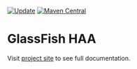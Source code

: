 [![Update](https://github.com/codeteapot/glassfish-haa/workflows/Update/badge.svg)](https://github.com/codeteapot/glassfish-haa/actions?query=workflow%3AUpdate)
[![Maven Central](https://img.shields.io/maven-central/v/com.github.codeteapot.glassfish/glassfish-haa?label=Maven%20Central)](https://repo1.maven.org/maven2/com/github/codeteapot/glassfish/glassfish-haa/)

# GlassFish HAA

Visit [project site](https://codeteapot.github.io/glassfish-haa/v0.1.0) to see full documentation.

